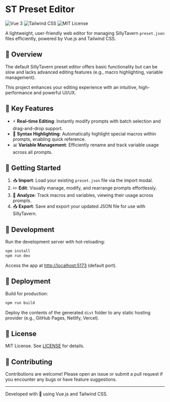 # ST Preset Editor

<div>
    <img src="https://img.shields.io/badge/Vue-3.x-brightgreen.svg" alt="Vue 3">
    <img src="https://img.shields.io/badge/TailwindCSS-4.x-blue.svg" alt="Tailwind CSS">
    <img src="https://img.shields.io/badge/License-MIT-yellow.svg" alt="MIT License">
</div>

A lightweight, user-friendly web editor for managing SillyTavern `preset.json` files efficiently, powered by Vue.js and Tailwind CSS.

## 🚀 Overview

The default SillyTavern preset editor offers basic functionality but can be slow and lacks advanced editing features (e.g., macro highlighting, variable management).

This project enhances your editing experience with an intuitive, high-performance and powerful UI/UX.

## 🎯 Key Features

- ⚡ **Real-time Editing**: Instantly modify prompts with batch selection and drag-and-drop support.
- 🧩 **Syntax Highlighting**: Automatically highlight special macros within prompts, enabling quick reference.
- 📊 **Variable Management**: Efficiently rename and track variable usage across all prompts.

## 🚀 Getting Started

1. 📥 **Import**: Load your existing `preset.json` file via the import modal.
2. ✏️ **Edit**: Visually manage, modify, and rearrange prompts effortlessly.
3. 🧩 **Analyze**: Track macros and variables, viewing their usage across prompts.
4. 📤 **Export**: Save and export your updated JSON file for use with SillyTavern.

## 🚧 Development

Run the development server with hot-reloading:

```bash
npm install
npm run dev
```

Access the app at [http://localhost:5173](http://localhost:5173) (default port).

## 🚢 Deployment

Build for production:

```bash
npm run build
```

Deploy the contents of the generated `dist` folder to any static hosting provider (e.g., GitHub Pages, Netlify, Vercel).

## 📄 License

MIT License. See [LICENSE](LICENSE) for details.

## 🤝 Contributing

Contributions are welcome! Please open an issue or submit a pull request if you encounter any bugs or have feature suggestions.

---

Developed with 💚 using Vue.js and Tailwind CSS.
